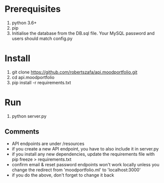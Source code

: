 # Prerequisites
1. python 3.6+
2. pip
3. Initialise the database from the DB.sql file. Your MySQL password and users should match config.py

# Install
1. git clone https://github.com/robertszafa/api.moodportfolio.git
2. cd api.moodportfolio
3. pip install -r requirements.txt

# Run
1. python server.py

## Comments
- API endpoints are under /resources
- if you create a new API endpoint, you have to also include it in server.py
- if you install any new dependencies, update the requirements file with pip freeze > requirements.txt  
- confirm email & reset password endpoints won't work locally unless you change the redirect from 'moodportfolio.ml' to 'localhost:3000'
- if you do the above, don't forget to change it back